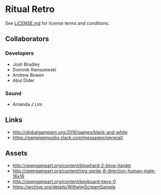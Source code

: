 # Ritual Retro

See [LICENSE.md](./LICENSE.md) for license terms and conditions.

## Collaborators
### Developers
- Josh Bradley
- Dominik Raniszewski
- Andrew Bowen
- Abul Dider

### Sound
- Amanda J Lim

## Links
- http://globalgamejam.org/2016/games/black-and-white
- https://gamejamnoobs.slack.com/messages/general/

## Assets
- http://opengameart.org/content/blowhard-2-blow-harder
- http://opengameart.org/content/rpg-sprite-8-direction-human-male-16x16
- http://opengameart.org/content/keyboard-keys-0
- https://archive.org/details/WilhelmScreamSample